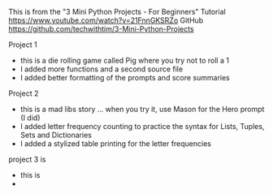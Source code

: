 This is from the "3 Mini Python Projects - For Beginners" 
  Tutorial https://www.youtube.com/watch?v=21FnnGKSRZo
  GitHub   https://github.com/techwithtim/3-Mini-Python-Projects

Project 1
  - this is a die rolling game called Pig where you try not to roll a 1
  - I added more functions and a second source file
  - I added better formatting of the prompts and score summaries


Project 2
  - this  is a mad libs story  ... when you try it, use Mason for the Hero prompt (I did) 
  - I added letter frequency counting to practice the syntax for Lists, Tuples, Sets and Dictionaries 
  - I added a stylized table printing for the letter frequencies

project 3 is 
  - this is
  - 
